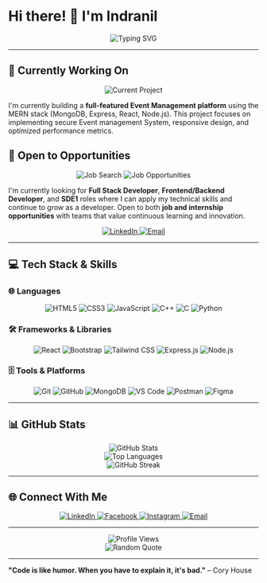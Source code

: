 # Hi there! 👋 I'm Indranil

<div align="center">
  <img src="https://readme-typing-svg.herokuapp.com?font=Fira+Code&size=22&duration=3000&pause=1000&color=2F81F7&center=true&vCenter=true&width=435&lines=Full+Stack+Developer;MERN+Stack+Enthusiast;Always+Learning+New+Things" alt="Typing SVG" />
</div>

---

## 🚀 Currently Working On

<div align="center">
  <img src="https://img.shields.io/badge/FULL%20STACK%20EVENT%20PLATFORM-6A5ACD?style=for-the-badge&logo=rocket&logoColor=white" alt="Current Project" />
</div>

I'm currently building a **full-featured Event Management platform** using the MERN stack (MongoDB, Express, React, Node.js). This project focuses on implementing secure Event management System, responsive design, and optimized performance metrics.

## 🌟 Open to Opportunities

<div align="center">
  <img src="https://img.shields.io/badge/ACTIVELY%20SEEKING-FF6B6B?style=for-the-badge&logo=search&logoColor=white" alt="Job Search" />
  <img src="https://img.shields.io/badge/JOB%20OPPORTUNITIES-4ECDC4?style=for-the-badge&logo=briefcase&logoColor=white" alt="Job Opportunities" />
</div>

I'm currently looking for **Full Stack Developer**, **Frontend/Backend Developer**, and **SDE1** roles where I can apply my technical skills and continue to grow as a developer. Open to both **job and internship opportunities** with teams that value continuous learning and innovation.

<div align="center">
  <a href="https://www.linkedin.com/in/indranil-maiti-b56967228/" target="_blank">
    <img src="https://img.shields.io/badge/Connect%20on%20LinkedIn-0077B5?style=for-the-badge&logo=linkedin&logoColor=white" alt="LinkedIn" />
  </a>
  <a href="mailto:your.email@example.com">
    <img src="https://img.shields.io/badge/Email%20Me-D14836?style=for-the-badge&logo=gmail&logoColor=white" alt="Email" />
  </a>
</div>

---

## 💻 Tech Stack & Skills

### 🌐 Languages
<div align="center">
  <img src="https://img.shields.io/badge/HTML5-E34F26?style=for-the-badge&logo=html5&logoColor=white" alt="HTML5" />
  <img src="https://img.shields.io/badge/CSS3-1572B6?style=for-the-badge&logo=css3&logoColor=white" alt="CSS3" />
  <img src="https://img.shields.io/badge/JavaScript-F7DF1E?style=for-the-badge&logo=javascript&logoColor=black" alt="JavaScript" />
  <img src="https://img.shields.io/badge/C++-00599C?style=for-the-badge&logo=cplusplus&logoColor=white" alt="C++" />
  <img src="https://img.shields.io/badge/C-A8B9CC?style=for-the-badge&logo=c&logoColor=black" alt="C" />
  <img src="https://img.shields.io/badge/Python-3776AB?style=for-the-badge&logo=python&logoColor=white" alt="Python" />
</div>

### 🛠️ Frameworks & Libraries
<div align="center">
  <img src="https://img.shields.io/badge/React-61DAFB?style=for-the-badge&logo=react&logoColor=black" alt="React" />
  <img src="https://img.shields.io/badge/Bootstrap-7952B3?style=for-the-badge&logo=bootstrap&logoColor=white" alt="Bootstrap" />
  <img src="https://img.shields.io/badge/Tailwind%20CSS-38B2AC?style=for-the-badge&logo=tailwind-css&logoColor=white" alt="Tailwind CSS" />
  <img src="https://img.shields.io/badge/Express.js-000000?style=for-the-badge&logo=express&logoColor=white" alt="Express.js" />
  <img src="https://img.shields.io/badge/Node.js-339933?style=for-the-badge&logo=node.js&logoColor=white" alt="Node.js" />
</div>

### 🗄️ Tools & Platforms
<div align="center">
  <img src="https://img.shields.io/badge/Git-F05032?style=for-the-badge&logo=git&logoColor=white" alt="Git" />
  <img src="https://img.shields.io/badge/GitHub-181717?style=for-the-badge&logo=github&logoColor=white" alt="GitHub" />
  <img src="https://img.shields.io/badge/MongoDB-47A248?style=for-the-badge&logo=mongodb&logoColor=white" alt="MongoDB" />
  <img src="https://img.shields.io/badge/VS%20Code-007ACC?style=for-the-badge&logo=visual-studio-code&logoColor=white" alt="VS Code" />
  <img src="https://img.shields.io/badge/Postman-FF6C37?style=for-the-badge&logo=postman&logoColor=white" alt="Postman" />
  <img src="https://img.shields.io/badge/Figma-F24E1E?style=for-the-badge&logo=figma&logoColor=white" alt="Figma" />
</div>

---

## 📊 GitHub Stats

<div align="center">
  <img src="https://github-readme-stats.vercel.app/api?username=Indra-photon&show_icons=true&theme=radical&hide_border=true&count_private=true" alt="GitHub Stats" />
</div>

<div align="center">
  <img src="https://github-readme-stats.vercel.app/api/top-langs/?username=Indra-photon&layout=compact&theme=radical&hide_border=true" alt="Top Languages" />
</div>

<div align="center">
  <img src="https://github-readme-streak-stats.herokuapp.com/?user=Indra-photon&theme=radical&hide_border=true" alt="GitHub Streak" />
</div>

---

## 🌐 Connect With Me

<div align="center">
  <a href="https://www.linkedin.com/in/indranil-maiti-b56967228/" target="_blank">
    <img src="https://img.shields.io/badge/LinkedIn-0077B5?style=for-the-badge&logo=linkedin&logoColor=white" alt="LinkedIn" />
  </a>
  <a href="https://www.facebook.com/indranil.maiti.564/" target="_blank">
    <img src="https://img.shields.io/badge/Facebook-1877F2?style=for-the-badge&logo=facebook&logoColor=white" alt="Facebook" />
  </a>
  <a href="https://www.instagram.com/indra_lone_wolf/" target="_blank">
    <img src="https://img.shields.io/badge/Instagram-E4405F?style=for-the-badge&logo=instagram&logoColor=white" alt="Instagram" />
  </a>
  <a href="mailto:your.email@example.com">
    <img src="https://img.shields.io/badge/Email-D14836?style=for-the-badge&logo=gmail&logoColor=white" alt="Email" />
  </a>
</div>

---

<div align="center">
  <img src="https://komarev.com/ghpvc/?username=Indra-photon&label=Profile%20views&color=0e75b6&style=flat" alt="Profile Views" />
</div>

<div align="center">
  <img src="https://quotes-github-readme.vercel.app/api?type=horizontal&theme=radical" alt="Random Quote" />
</div>

---

**"Code is like humor. When you have to explain it, it's bad."** – Cory House
